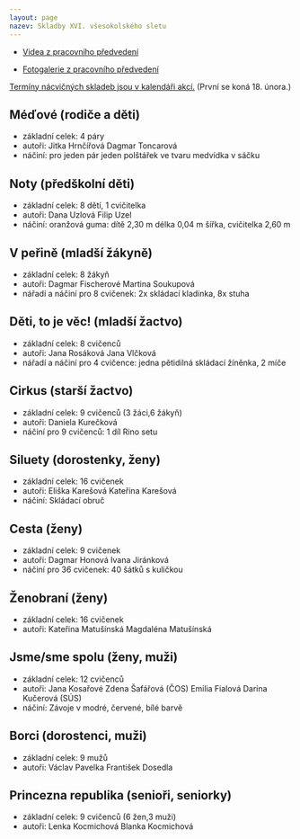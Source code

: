 ```yaml
---
layout: page
nazev: Skladby XVI. všesokolského sletu
---
```


* [Videa z pracovního předvedení ](https://www.youtube.com/playlist?list=PLLmxHBkPWCePHM2i5xE3AsZDK5hrgGCqb)

* [Fotogalerie z pracovního předvedení](http://ivooa.rajce.idnes.cz/27.11.2016_-_Pracovni_predvedeni_sletovych_skladeb_v_T.J._Sokol_Praha_Kralovske_Vinohrady/)

[Termíny nácvičných skladeb jsou v kalendáři akcí.](/akce.html) (První se koná 18. února.)


## Méďové (rodiče a děti)

* základní celek: 4 páry
* autoři: Jitka Hrnčířová Dagmar Toncarová
* náčiní: pro jeden pár jeden polštářek ve tvaru medvídka v sáčku

## Noty (předškolní děti)

* základní celek: 8 dětí, 1 cvičitelka
* autoři: Dana Uzlová Filip Uzel
* náčiní: oranžová guma: dítě 2,30 m délka 0,04 m šířka, cvičitelka 2,60 m

## V peřině (mladší žákyně)

* základní celek: 8 žákyň
* autoři: Dagmar Fischerové Martina Soukupová
* nářadí a náčiní pro 8 cvičenek: 2x skládací kladinka, 8x stuha

## Děti, to je věc! (mladší žactvo)

* základní celek: 8 cvičenců
* autoři: Jana Rosáková Jana Vlčková
* nářadí a náčiní pro 4 cvičence: jedna pětidilná skládací žíněnka, 2 míče

## Cirkus (starší žactvo)

* základní celek: 9 cvičenců (3 žáci,6 žákyň)
* autoři: Daniela Kurečková
* náčiní pro 9 cvičenců: 1 díl Rino setu

## Siluety (dorostenky, ženy)

* základní celek: 16 cvičenek
* autoři: Eliška Karešová Kateřina Karešová
* náčiní: Skládací obruč

## Cesta (ženy)

* základní celek: 9 cvičenek
* autoři: Dagmar Honová Ivana Jiránková
* náčiní pro 36 cvičenek: 40 šátků s kuličkou

## Ženobraní (ženy)

* základní celek: 16 cvičenek
* autoři: Kateřina Matušínská Magdaléna Matušínská

## Jsme/sme spolu (ženy, muži)

* základní celek: 12 cvičenců
* autoři: Jana Kosařové Zdena Šafářová (ČOS) Emilia Fialová Darina Kučerová (SÚS)
* náčiní: Závoje v modré, červené, bílé barvě

## Borci (dorostenci, muži)

* základní celek: 9 mužů
* autoři: Václav Pavelka František Dosedla

## Princezna republika (senioři, seniorky)

* základní celek: 9 cvičenců (6 žen,3 muži)
* autoři: Lenka Kocmichová Blanka Kocmichová
